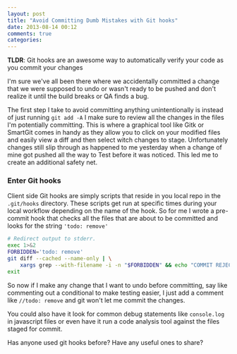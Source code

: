 ```yaml
---
layout: post
title: "Avoid Committing Dumb Mistakes with Git hooks"
date: 2013-08-14 00:12
comments: true
categories:
---
```

**TLDR**: Git hooks are an awesome way to automatically verify your code as you commit your changes

I'm sure we've all been there where we accidentally committed a change that we were supposed to undo or wasn't ready to be pushed and don't realize it until the build breaks or QA finds a bug.

The first step I take to avoid committing anything unintentionally is instead of just running `git add -A` I make sure to review all the changes in the files I'm potentially committing. This is where a graphical tool like Gitk or SmartGit comes in handy as they allow you to click on your modified files and easily view a diff and then select witch changes to stage.
Unfortunately changes still slip through as happened to me yesterday when a change of mine got pushed all the way to Test before it was noticed. This led me to create an additional safety net.

### Enter Git hooks
Client side Git hooks are simply scripts that reside in you local repo in the `.git/hooks` directory. These scripts get run at specific times during your local workflow depending on the name of the hook. So for me I wrote a pre-commit hook that checks all the files that are about to be committed and looks for the string `'todo: remove'`
``` bash
# Redirect output to stderr.
exec 1>&2
FORBIDDEN='todo: remove'
git diff --cached --name-only | \
    xargs grep --with-filename -i -n "$FORBIDDEN" && echo "COMMIT REJECTED Found '$FORBIDDEN' references. Please remove them before commiting" && exit 1
exit
```
So now if I make any change that I want to undo before committing, say like commenting out a conditional to make testing easier, I just add a comment like `//todo: remove` and git won't let me commit the changes.

You could also have it look for common debug statements like `console.log` in javascript files or even have it run a code analysis tool against the files staged for commit.

Has anyone used git hooks before? Have any useful ones to share?
